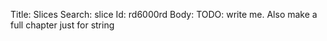 Title: Slices
Search: slice
Id: rd6000rd
Body:
TODO: write me. Also make a full chapter just for string
